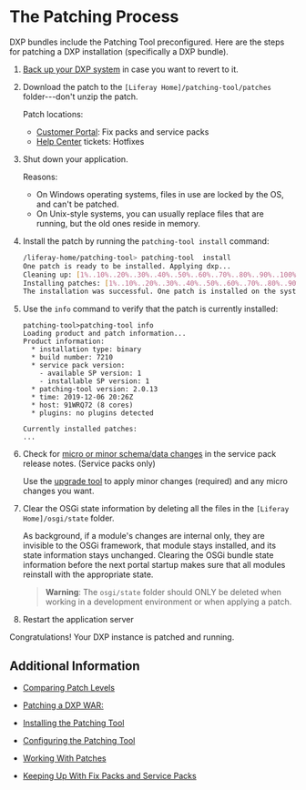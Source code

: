 # The Patching Process 

DXP bundles include the Patching Tool preconfigured. Here are the steps for patching a DXP installation (specifically a DXP bundle). 

1.  [Back up your DXP system](../backing-up.md) in case you want to revert to it. 

1.  Download the patch to the `[Liferay Home]/patching-tool/patches` folder---don't unzip the patch. 

    Patch locations:

    - [Customer Portal](https://customer.liferay.com/downloads): Fix packs and service packs 
    - [Help Center](https://help.liferay.com/hc) tickets: Hotfixes

1.  Shut down your application. 

    Reasons: 

    - On Windows operating systems, files in use are locked by the OS, and can't be patched.
    - On Unix-style systems, you can usually replace files that are running, but the old ones reside in memory. 

1.  Install the patch by running the `patching-tool install` command: 

    ```bash
    /liferay-home/patching-tool> patching-tool  install
    One patch is ready to be installed. Applying dxp...
    Cleaning up: [1%..10%..20%..30%..40%..50%..60%..70%..80%..90%..100%]
    Installing patches: [1%..10%..20%..30%..40%..50%..60%..70%..80%..90%...100%]
    The installation was successful. One patch is installed on the system.
    ```

1.  Use the `info` command to verify that the patch is currently installed:
    
    ```
    patching-tool>patching-tool info
    Loading product and patch information...
    Product information:
      * installation type: binary
      * build number: 7210
      * service pack version:
        - available SP version: 1
        - installable SP version: 1
      * patching-tool version: 2.0.13
      * time: 2019-12-06 20:26Z
      * host: 91WRQ72 (8 cores)
      * plugins: no plugins detected
    
    Currently installed patches: 
    ...
    ```

1.  Check for [micro or minor schema/data changes](https://help.liferay.com/hc/en-us/articles/360030959231-Meaningful-Schema-Versioning) in the service pack release notes. (Service packs only)

    Use the [upgrade tool](https://help.liferay.com/hc/en-us/articles/360028711612-Introduction-to-Upgrading-to-Liferay-DXP-7-2) to apply minor changes (required) and any micro changes you want. 

1.  Clear the OSGi state information by deleting all the files in the `[Liferay Home]/osgi/state` folder. 

    As background, if a module's changes are internal only, they are invisible to the OSGi framework, that module stays installed, and its state information stays unchanged. Clearing the OSGi bundle state information before the next portal startup makes sure that all modules reinstall with the appropriate state. 

    > **Warning**: The `osgi/state` folder should ONLY be deleted when working in a development environment or when applying a patch.

1.  Restart the application server

Congratulations! Your DXP instance is patched and running. 

## Additional Information 

- [Comparing Patch Levels](../../14-reference/07-comparing-patch-levels.md) 

- [Patching a DXP WAR:](./04-patching-a-dxp-war.md) 

- [Installing the Patching Tool](./05-installing-the-patching-tool.md)

- [Configuring the Patching Tool](./06-configuring-the-patching-tool.md)

- [Working With Patches](./07-working-with-patches.md)

- [Keeping Up With Fix Packs and Service Packs](./08-keeping-up-with-fix-packs.md)
